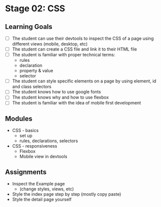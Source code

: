 # Stage 02: CSS

## Learning Goals
* [ ] The student can use their devtools to inspect the CSS of a page using different views (mobile, desktop, etc)
* [ ] The student can create a CSS file and link it to their HTML file
* [ ] The student is familiar with proper technical terms:
    * rules
    * declaration
    * property & value
    * selector
* [ ] The student can style specific elements on a page by using element, id and class selectors
* [ ] The student knows how to use google fonts
* [ ] The student knows why and how to use flexbox
* [ ] The student is familiar with the idea of mobile first development

## Modules
  * CSS - basics
    * set up
    * rules, declarations, selectors
  * CSS - responsiveness
    * Flexbox
    * Mobile view in devtools

## Assignments
* Inspect the Example page 
    * (change styles, views, etc)
* Style the index page step by step (mostly copy paste)
* Style the detail page yourself


